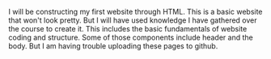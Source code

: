 I will be constructing my first website through HTML. 
This is a basic website that won't look pretty.
But I will have used knowledge I have gathered over the course to create it. 
This includes the basic fundamentals of website coding and structure. 
Some of those components include header and the body. 
But I am having trouble uploading these pages to github. 
